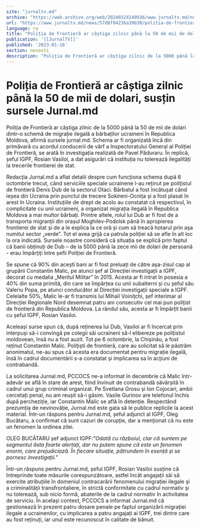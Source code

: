 ```yaml
---
site: "jurnaltv.md"
archive: "https://web.archive.org/web/20240324140936/www.jurnaltv.md/news/57d8f94236a39b30/politia-de-frontiera-ar-castiga-zilnic-pana-la-50-de-mii-de-dolari-sustin-sursele-jurnal-md.html%0A"
url: "https://www.jurnaltv.md/news/57d8f94236a39b30/politia-de-frontiera-ar-castiga-zilnic-pana-la-50-de-mii-de-dolari-sustin-sursele-jurnal-md.html%0A"
language: ro
title: "Poliția de Frontieră ar câștiga zilnic până la 50 de mii de dolari, susțin sursele Jurnal.md"
publication: '[[JurnalTV]]'
published: '2023-01-16'
section: novosti
description: "Poliția de Frontieră ar câștiga zilnic de la 5000 până la 50 de mii de dolari dintr-o schemă de migrație ilegală a bărbaților ucraineni în Republica Moldova, afirmă sursele jurnal.md. Schema ar fi organizată încă din primăvară cu acordul conducerii de vârf a Inspectoratului General al Poliției de Frontieră, se arată în investigația realizată de Pavel Păduraru. În replică, șeful IGPF, Rosian Vasiloi, a dat asigurări că instituția nu tolerează ilegalități la trecerile frontierei de stat."
---
```


# Poliția de Frontieră ar câștiga zilnic până la 50 de mii de dolari, susțin sursele Jurnal.md

Poliția de Frontieră ar câștiga zilnic de la 5000 până la 50 de mii de dolari dintr-o schemă de migrație ilegală a bărbaților ucraineni în Republica Moldova, afirmă sursele jurnal.md. Schema ar fi organizată încă din primăvară cu acordul conducerii de vârf a Inspectoratului General al Poliției de Frontieră, se arată în investigația realizată de Pavel Păduraru. În replică, șeful IGPF, Rosian Vasiloi, a dat asigurări că instituția nu tolerează ilegalități la trecerile frontierei de stat.

Redacția Jurnal.md a aflat detalii despre cum funcționa schema după 6 octombrie trecut, când serviciile speciale ucrainene l-au reținut pe polițistul de frontieră Denis Dub de la sectorul Otaci. Bărbatul a fost încătușat când ieșea din Ucraina prin punctul de trecere Sokireni-Ocnița și a fost plasat în arest în Ucraina. Instituțiile de drept de acolo au constatat că respectivul, în complicitate cu unii ucraineni, a organizat migrația ilegală în Republica Moldova a mai multor bărbați. Printre altele, rolul lui Dub ar fi fost de a transporta migranții din orașul Moghilev-Podolsk până în apropierea frontierei de stat și de a le explica la ce oră și cum să treacă hotarul prin așa numitul sector „verde”. Tot el avea grijă ca patrula poliției să se afle în alt loc la ora indicată. Sursele noastre consideră că situația se explică prin faptul că banii obținuți de Dub – de la 5000 până la zece mii de dolari de persoană - erau împărțiți între șefii Poliției de Frontieră.

Se spune că 90% din acești bani ar fi fost preluați de către așa-zisul cap al grupării Constantin Malic, pe atunci șef al Direcției investigații a IGPF, decorat cu medalia „Meritul Militar” în 2015. Acesta ar fi intrat în posesia a 40% din suma primită, din care se împărțea cu unii subalterni și cu șeful său Valeriu Popa, pe atunci conducător al Direcției investigații speciale a IGPF. Celelalte 50%, Malic le-ar fi transmis lui Mihail Voinițchi, șef interimar al Direcției Regionale Nord desemnat patru ani consecutiv cel mai pun polițist de frontieră din Republica Moldova. La rândul său, acesta ar fi împărțit banii cu șeful IGPF, Rosian Vasiloi.

Aceleași surse spun că, după reținerea lui Dub, Vasiloi ar fi încercat prin interpuși să-i convingă pe colegii săi ucraineni să-l elibereze pe polițistul moldovean, însă nu a fost auzit. Tot pe 6 octombrie, la Chișinău, a fost reținut Constantin Malic. Polițiști de frontieră, care au solicitat să le păstrăm anonimatul, ne-au spus că acesta era documentat pentru migrație ilegală, însă în cadrul documentării s-a constatat și implicarea sa în acțiuni de contrabandă.

La solicitarea Jurnal.md, PCCOCS ne-a informat în decembrie că Malic într-adevăr se află în stare de arest, fiind învinuit de contrabandă săvârșită în cadrul unui grup criminal organizat. Pe Svetlana Grosu și Ion Cojocari, ambii cercetați penal, nu am reușit să-i găsim. Vasile Gurinov are telefonul închis după percheziție, iar Constantin Malic se află în detenție. Respectând prezumția de nevinovăție, Jurnal.md este gata să le publice replicile la acest material. Într-un răspuns pentru Jurnal.md, șeful adjunct al IGPF, Oleg Bucătaru, a confirmat că sunt cazuri de corupție, dar a menționat că nu este un fenomen la ordinea zilei.

OLEG BUCĂTARU șef adjunct IGPF:*"Odată cu războiul, clar că suntem pe segmentul ăsta foarte alertați, dar nu putem spune că este un fenomen enorm, care prejudiciază. În fiecare situație, pătrundem în esență și se pornesc investigații."*

Într-un răspuns pentru Jurnal.md, șeful IGPF, Rosian Vasiloi susține că întreprinde toate măsurile corespunzătoare, astfel încât angajații săi să exercite atribuțiile în domeniul contracarării fenomenului migrației ilegale și a criminalității transfrontaliere, în strictă conformitate cu cadrul normativ și nu tolerează, sub nicio formă, abaterile de la cadrul normativ în activitatea de serviciu. În același context, PCCOCS a informat Jurnal.md că gestionează în prezent patru dosare penale pe faptul organizării migrației ilegale a ucrainenilor, cu implicarea a patru angajați ai IGPF, trei dintre care au fost reținuți, iar unul este recunoscut în calitate de bănuit.